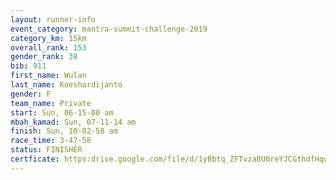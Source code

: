 ```yaml
---
layout: runner-info 
event_category: mantra-summit-challenge-2019 
category_km: 15km 
overall_rank: 153
gender_rank: 38
bib: 911
first_name: Wulan
last_name: Koeshardijanto
gender: F
team_name: Private
start: Sun, 06-15-00 am
mbah_kamad: Sun, 07-11-14 am
finish: Sun, 10-02-58 am
race_time: 3-47-58
status: FINISHER
certficate: https:drive.google.com/file/d/1yBbtq_ZFTvzaBU0reYJCGthdfHqoSZet/view?usp=sharing
---
```

